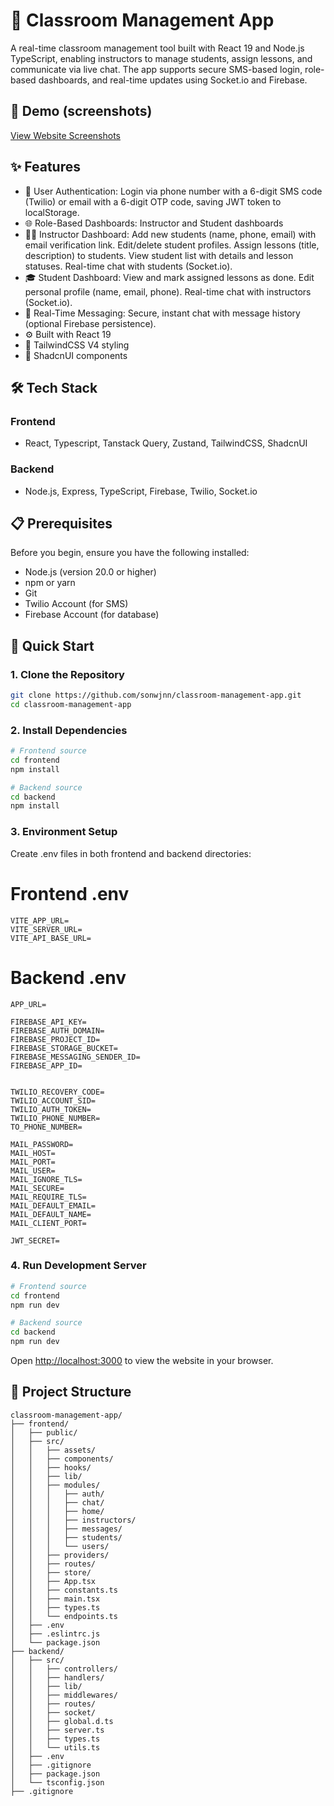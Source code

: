 # 🚀 Classroom Management App

A real-time classroom management tool built with React 19 and Node.js TypeScript, enabling instructors to manage students, assign lessons, and communicate via live chat. The app supports secure SMS-based login, role-based dashboards, and real-time updates using Socket.io and Firebase.

## 🚀 Demo (screenshots)

[View Website Screenshots](https://github.com/sonwjnn/classroom-management-app/tree/master/frontend/resources)


## ✨ Features

- 🏬 User Authentication: Login via phone number with a 6-digit SMS code (Twilio) or email with a 6-digit OTP code, saving JWT token to localStorage.
- 🌐 Role-Based Dashboards: Instructor and Student dashboards
- 🧑‍🏫 Instructor Dashboard:
Add new students (name, phone, email) with email verification link.
Edit/delete student profiles.
Assign lessons (title, description) to students.
View student list with details and lesson statuses.
Real-time chat with students (Socket.io).
- 🎓 Student Dashboard:
View and mark assigned lessons as done.
Edit personal profile (name, email, phone).
Real-time chat with instructors (Socket.io).
- 💬 Real-Time Messaging: Secure, instant chat with message history (optional Firebase persistence).
- ⚙️ Built with React 19
- 🎨 TailwindCSS V4 styling
- 💅 ShadcnUI components

## 🛠️ Tech Stack

### Frontend

- React, Typescript, Tanstack Query, Zustand, TailwindCSS, ShadcnUI

### Backend

- Node.js, Express, TypeScript, Firebase, Twilio, Socket.io

## 📋 Prerequisites

Before you begin, ensure you have the following installed:

- Node.js (version 20.0 or higher)
- npm or yarn
- Git
- Twilio Account (for SMS)
- Firebase Account (for database)

## 🚀 Quick Start

### 1. Clone the Repository

```bash
git clone https://github.com/sonwjnn/classroom-management-app.git
cd classroom-management-app
```

### 2. Install Dependencies

```bash
# Frontend source
cd frontend
npm install

# Backend source
cd backend
npm install
```

### 3. Environment Setup

Create .env files in both frontend and backend directories:
# Frontend .env
```env
VITE_APP_URL=
VITE_SERVER_URL=
VITE_API_BASE_URL=
```

# Backend .env
```env
APP_URL=

FIREBASE_API_KEY=
FIREBASE_AUTH_DOMAIN=
FIREBASE_PROJECT_ID=
FIREBASE_STORAGE_BUCKET=
FIREBASE_MESSAGING_SENDER_ID=
FIREBASE_APP_ID=


TWILIO_RECOVERY_CODE=
TWILIO_ACCOUNT_SID=
TWILIO_AUTH_TOKEN=
TWILIO_PHONE_NUMBER=
TO_PHONE_NUMBER=

MAIL_PASSWORD=
MAIL_HOST=
MAIL_PORT=
MAIL_USER=
MAIL_IGNORE_TLS=
MAIL_SECURE=
MAIL_REQUIRE_TLS=
MAIL_DEFAULT_EMAIL=
MAIL_DEFAULT_NAME=
MAIL_CLIENT_PORT=

JWT_SECRET=
```

### 4. Run Development Server

```bash
# Frontend source
cd frontend
npm run dev

# Backend source
cd backend
npm run dev
```

Open [http://localhost:3000](http://localhost:3000) to view the website in your browser.

## 📁 Project Structure

```
classroom-management-app/
├── frontend/
│   ├── public/
│   ├── src/
│   │   ├── assets/
│   │   ├── components/
│   │   ├── hooks/
│   │   ├── lib/
│   │   ├── modules/
│   │   │   ├── auth/
│   │   │   ├── chat/
│   │   │   ├── home/
│   │   │   ├── instructors/
│   │   │   ├── messages/
│   │   │   ├── students/
│   │   │   └── users/
│   │   ├── providers/
│   │   ├── routes/
│   │   ├── store/
│   │   ├── App.tsx
│   │   ├── constants.ts
│   │   ├── main.tsx
│   │   ├── types.ts
│   │   └── endpoints.ts
│   ├── .env
│   ├── .eslintrc.js
│   └── package.json
├── backend/
│   ├── src/
│   │   ├── controllers/
│   │   ├── handlers/
│   │   ├── lib/
│   │   ├── middlewares/
│   │   ├── routes/
│   │   ├── socket/
│   │   ├── global.d.ts
│   │   ├── server.ts
│   │   ├── types.ts
│   │   └── utils.ts
│   ├── .env
│   ├── .gitignore
│   ├── package.json
│   └── tsconfig.json
├── .gitignore
```
